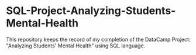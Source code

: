 # SQL-Project-Analyzing-Students-Mental-Health
This repository keeps the record of my completion of the DataCamp Project: "Analyzing Students' Mental Health" using SQL language.
